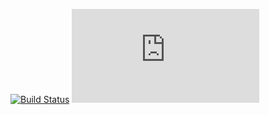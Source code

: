 [![Build Status](https://travis-ci.org/xuchunyang/emacs.d.svg?branch=master)](https://travis-ci.org/xuchunyang/emacs.d)
[![](https://tokei.rs/b1/github/xuchunyang/emacs.d?category=lines)](https://github.com/Aaronepower/tokei)
